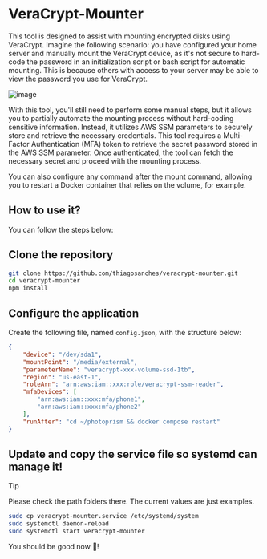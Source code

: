 # VeraCrypt-Mounter

This tool is designed to assist with mounting encrypted disks using VeraCrypt. Imagine the following scenario: you have configured your home server and manually mount the VeraCrypt device, as it's not secure to hard-code the password in an initialization script or bash script for automatic mounting. This is because others with access to your server may be able to view the password you use for VeraCrypt. 

![image](https://github.com/user-attachments/assets/dc767590-79e9-411c-9818-777d758e47cc)

With this tool, you'll still need to perform some manual steps, but it allows you to partially automate the mounting process without hard-coding sensitive information. Instead, it utilizes AWS SSM parameters to securely store and retrieve the necessary credentials. This tool requires a Multi-Factor Authentication (MFA) token to retrieve the secret password stored in the AWS SSM parameter. Once authenticated, the tool can fetch the necessary secret and proceed with the mounting process.

You can also configure any command after the mount command, allowing you to restart a Docker container that relies on the volume, for example.

## How to use it?

You can follow the steps below:

## Clone the repository

```bash
git clone https://github.com/thiagosanches/veracrypt-mounter.git
cd veracrypt-mounter
npm install
```

## Configure the application

Create the following file, named `config.json`, with the structure below:

```json
{
    "device": "/dev/sda1",
    "mountPoint": "/media/external",
    "parameterName": "veracrypt-xxx-volume-ssd-1tb",
    "region": "us-east-1",
    "roleArn": "arn:aws:iam::xxx:role/veracrypt-ssm-reader",
    "mfaDevices": [
        "arn:aws:iam::xxx:mfa/phone1",
        "arn:aws:iam::xxx:mfa/phone2"
    ],
    "runAfter": "cd ~/photoprism && docker compose restart"
}
```
## Update and copy the service file so systemd can manage it!

> [!TIP]
> Please check the path folders there.
> The current values are just examples.

```bash
sudo cp veracrypt-mounter.service /etc/systemd/system
sudo systemctl daemon-reload
sudo systemctl start veracrypt-mounter
```
You should be good now 🥳! 
